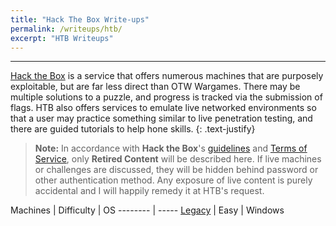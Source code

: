 ```yaml
---
title: "Hack The Box Write-ups"
permalink: /writeups/htb/
excerpt: "HTB Writeups"
---
```


---
[Hack the Box](https://www.hackthebox.com) is a service that offers numerous machines that are purposely exploitable, but are far less direct than OTW Wargames. There may be multiple solutions to a puzzle, and progress is tracked via the submission of flags. HTB also offers services to emulate live networked environments so that a user may practice something similar to live penetration testing, and there are guided tutorials to help hone skills. 
{: .text-justify}

>**Note:** In accordance with **Hack the Box**'s [guidelines](https://help.hackthebox.com/en/articles/5188925-c-streaming-writeups-walkthrough-guidelines) and [Terms of Service](https://www.hackthebox.com/tos), only **Retired Content** will be described here. If live machines or challenges are discussed, they will be hidden behind password or other authentication method. Any exposure of live content is purely accidental and I will happily remedy it at HTB's request.

Machines | Difficulty | OS 
-------- | ----- 
[Legacy](/writeups/htb/legacy) | Easy | Windows 
